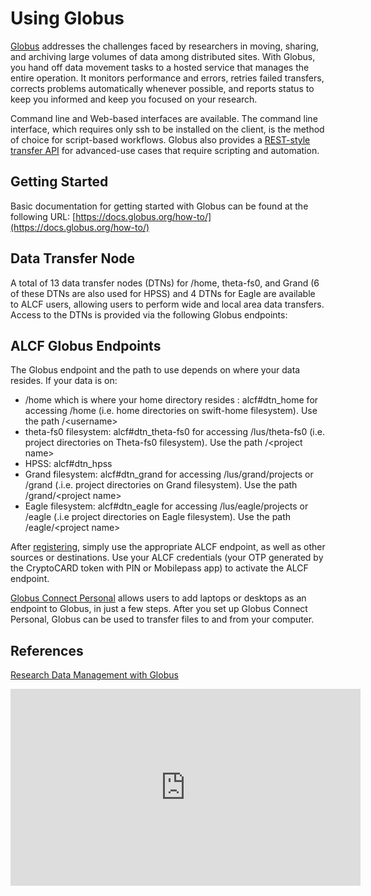 # Using Globus
[Globus](http://www.globus.org/) addresses the challenges faced by researchers in moving, sharing, and archiving large volumes of data among distributed sites. With Globus, you hand off data movement tasks to a hosted service that manages the entire operation. It monitors performance and errors, retries failed transfers, corrects problems automatically whenever possible, and reports status to keep you informed and keep you focused on your research. 

Command line and Web-based interfaces are available. The command line interface, which requires only ssh to be installed on the client, is the method of choice for script-based workflows. Globus also provides a [REST-style transfer API](https://docs.globus.org/api/transfer/) for advanced-use cases that require scripting and automation.

## Getting Started
Basic documentation for getting started with Globus can be found at the following URL:
[https://docs.globus.org/how-to/](https://docs.globus.org/how-to/)

## Data Transfer Node
A total of 13 data transfer nodes (DTNs) for /home, theta-fs0, and Grand (6 of these DTNs are also used for HPSS) and 4 DTNs for Eagle are available to ALCF users, allowing users to perform wide and local area data transfers. Access to the DTNs is provided via the following Globus endpoints:

## ALCF Globus Endpoints
The Globus endpoint and the path to use depends on where your data resides. If your data is on:


- /home which is where your home directory resides : alcf#dtn_home for accessing /home (i.e. home directories on swift-home filesystem). Use the path /<username\>
- theta-fs0 filesystem: alcf#dtn_theta-fs0 for accessing /lus/theta-fs0 (i.e. project directories on Theta-fs0 filesystem). Use the path /<project name\>
- HPSS: alcf#dtn_hpss
- Grand filesystem: alcf#dtn_grand for accessing /lus/grand/projects or /grand (.i.e. project directories on Grand filesystem). Use the path /grand/<project name\>
- Eagle filesystem: alcf#dtn_eagle for accessing /lus/eagle/projects or /eagle (.i.e project directories on Eagle filesystem). Use the path /eagle/<project name\>

After [registering](https://app.globus.org/), simply use the appropriate ALCF endpoint, as well as other sources or destinations. Use your ALCF credentials (your OTP generated by the CryptoCARD token with PIN or Mobilepass app) to activate the ALCF endpoint.

[Globus Connect Personal](https://www.globus.org/globus-connect-personal) allows users to add laptops or desktops as an endpoint to Globus, in just a few steps. After you set up Globus Connect Personal, Globus can be used to transfer files to and from your computer.

## References
[Research Data Management with Globus](https://www.alcf.anl.gov/support-center/training-assets/research-data-management-globus)
<iframe width="560" height="315" src="https://www.youtube.com/embed/1nCfWslDrf8" title="YouTube video player" frameborder="0" allow="accelerometer; autoplay; clipboard-write; encrypted-media; gyroscope; picture-in-picture" allowfullscreen></iframe>
  
